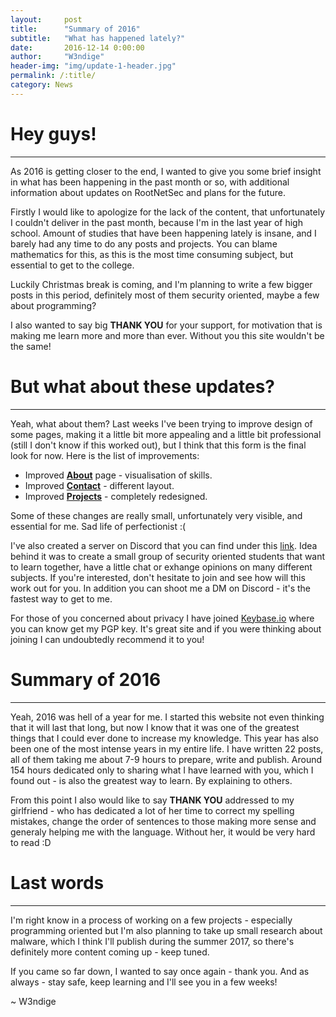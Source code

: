 ```yaml
---
layout:     post
title:      "Summary of 2016"
subtitle:   "What has happened lately?"
date:       2016-12-14 0:00:00
author:     "W3ndige"
header-img: "img/update-1-header.jpg"
permalink: /:title/
category: News
---
```


<h1>Hey guys!</h1><hr>

<p>As 2016 is getting closer to the end, I wanted to give you some brief insight in what has been happening in the past month or so, with additional information about updates on RootNetSec and plans for the future. </p>

<p>Firstly I would like to apologize for the lack of the content, that unfortunately I couldn't deliver in the past month, because I'm in the last year of high school. Amount of studies that have been happening lately is insane, and I barely had any time to do any posts and projects. You can blame mathematics for this, as this is the most time consuming subject, but essential to get to the college. </p>

<p>Luckily Christmas break is coming, and I'm planning to write a few bigger posts in this period, definitely most of them security oriented, maybe a few about programming?</p>

<p>I also wanted to say big <b>THANK YOU</b> for your support, for motivation that is making me learn more and more than ever. Without you this site wouldn't be the same! </p>

<h1>But what about these updates?</h1><hr>

<p>Yeah, what about them? Last weeks I've been trying to improve design of some pages, making it a little bit more appealing and a little bit professional (still I don't know if this worked out), but I think that this form is the final look for now. Here is the list of improvements: </p>

<ul>
<li>Improved <b><a href="http://rootnetsec.com/about/">About</a></b> page - visualisation of skills.</li>
<li>Improved <b><a href="http://rootnetsec.com/contact/">Contact</a></b> - different layout.</li>
<li>Improved <b><a href="http://rootnetsec.com/projects/">Projects</a></b> - completely redesigned.</li>
</ul>

<p>Some of these changes are really small, unfortunately very visible, and essential for me. Sad life of  perfectionist :( </p>

<p>I've also created a server on Discord that you can find under this <a href="https://discord.gg/BX8cWS6">link</a>. Idea behind it was to create a small group of security oriented students that want to learn together, have a little chat or exhange opinions on many different subjects. If you're interested, don't hesitate to join and see how will this work out for you. In addition you can shoot me a DM on Discord - it's the fastest way to get to me. </p>

<p>For those of you concerned about privacy I have joined <a href="https://keybase.io/">Keybase.io</a> where you can know get my PGP key. It's great site and if you were thinking about joining I can undoubtedly recommend it to you! </p>

<h1>Summary of 2016</h1><hr>

<p>Yeah, 2016 was hell of a year for me. I started this website not even thinking that it will last that long, but now I know that it was one of the greatest things that I could ever done to increase my knowledge. This year has also been one of the most intense years in my entire life. I have written 22 posts, all of them taking me about 7-9 hours to prepare, write and publish. Around 154 hours dedicated only to sharing what I have learned with you, which I found out - is also the greatest way to learn. By explaining to others.</p>

<p>From this point I also would like to say <b>THANK YOU</b> addressed to my girlfriend - who has dedicated a lot of her time to correct my spelling mistakes, change the order of sentences to those making more sense and generaly helping me with the language. Without her, it would be very hard to read :D</p>

<h1>Last words</h1><hr>

<p>I'm right know in a process of working on a few projects - especially programming oriented but I'm also planning to  take up small research about malware, which I think I'll publish during the summer 2017, so there's definitely more content coming up - keep tuned. </p>

<p>If you came so far down, I wanted to say once again - thank you. And as always - stay safe, keep learning and I'll see you in a few weeks! </p>

<p>~ W3ndige</p>
